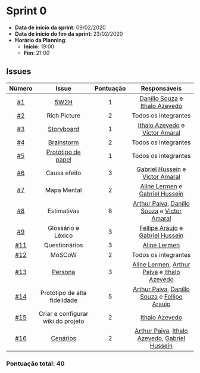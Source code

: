 # Sprint 0

- **Data de início da sprint**: 09/02/2020
- **Data de início do fim da sprint**: 23/02/2020
- **Horário da Planning**:
  - **Início**: 19:00
  - **Fim**: 21:00

## Issues

|                                   Número                                   |                         Issue                         | Pontuação |                                                                       Responsáveis                                                                        |
| :------------------------------------------------------------------------: | :---------------------------------------------------: | :-------: | :-------------------------------------------------------------------------------------------------------------------------------------------------------: |
|  [#1](https://github.com/UnBArqDsw2020-2/2020.2_G3_ProjetoHigia/issues/1)  |   [5W2H](02-requisitos/pre-rastreabilidade/5w2h.md)   |     1     |                            [Danillo Souza](https://github.com/DanilloGS) e [Ithalo Azevedo](https://github.com/ithaloazevedo)                             |
|  [#2](https://github.com/UnBArqDsw2020-2/2020.2_G3_ProjetoHigia/issues/2)  |                     Rich Picture                      |     2     |                                                                   Todos os integrantes                                                                    |
|  [#3](https://github.com/UnBArqDsw2020-2/2020.2_G3_ProjetoHigia/issues/3)  | [Storyboard](02-requisitos/elicitacao/storyboard.md)  |     1     |                          [Ithalo Azevedo](https://github.com/ithaloazevedo) e [Victor Amaral](https://github.com/VictorAmaralC)                           |
|  [#4](https://github.com/UnBArqDsw2020-2/2020.2_G3_ProjetoHigia/issues/4)  |    [Brainstorm](01-designSprint/brainstorming.md)     |     2     |                                                                   Todos os integrantes                                                                    |
|  [#5](https://github.com/UnBArqDsw2020-2/2020.2_G3_ProjetoHigia/issues/5)  | [Protótipo de papel](01-designSprint/protipoPapel.md) |     1     |                                                                   Todos os integrantes                                                                    |
|  [#6](https://github.com/UnBArqDsw2020-2/2020.2_G3_ProjetoHigia/issues/6)  |                     Causa efeito                      |     3     |                         [Gabriel Hussein](https://github.com/GabrielHussein) e [Victor Amaral](https://github.com/VictorAmaralC)                          |
|  [#7](https://github.com/UnBArqDsw2020-2/2020.2_G3_ProjetoHigia/issues/7)  |                      Mapa Mental                      |     2     |                           [Aline Lermen](https://github.com/AlineLermen) e [Gabriel Hussein](https://github.com/GabrielHussein)                           |
|  [#8](https://github.com/UnBArqDsw2020-2/2020.2_G3_ProjetoHigia/issues/8)  |                      Estimativas                      |     8     |    [Arthur Paiva](https://github.com/ArthurPaivaT), [Danillo Souza](https://github.com/DanilloGS) e [Victor Amaral](https://github.com/VictorAmaralC)     |
|  [#9](https://github.com/UnBArqDsw2020-2/2020.2_G3_ProjetoHigia/issues/9)  |                  Glossário e Léxico                   |     3     |                        [Fellipe Araujo](https://github.com/fellipe-araujo) e [Gabriel Hussein](https://github.com/GabrielHussein)                         |
| [#11](https://github.com/UnBArqDsw2020-2/2020.2_G3_ProjetoHigia/issues/11) |                     Questionários                     |     3     |                                                      [Aline Lermen](https://github.com/AlineLermen)                                                       |
| [#12](https://github.com/UnBArqDsw2020-2/2020.2_G3_ProjetoHigia/issues/12) |                        MoSCoW                         |     2     |                                                                   Todos os integrantes                                                                    |
| [#13](https://github.com/UnBArqDsw2020-2/2020.2_G3_ProjetoHigia/issues/13) |    [Persona](02-requisitos/elicitacao/personas.md)    |     3     |   [Aline Lermen](https://github.com/AlineLermen), [Arthur Paiva](https://github.com/ArthurPaivaT) e [Ithalo Azevedo](https://github.com/ithaloazevedo)    |
| [#14](https://github.com/UnBArqDsw2020-2/2020.2_G3_ProjetoHigia/issues/14) |             Protótipo de alta fidelidade              |     5     |   [Arthur Paiva](https://github.com/ArthurPaivaT), [Danillo Souza](https://github.com/DanilloGS) e [Fellipe Araujo](https://github.com/fellipe-araujo)    |
| [#15](https://github.com/UnBArqDsw2020-2/2020.2_G3_ProjetoHigia/issues/15) |          Criar e configurar wiki do projeto           |     2     |                                                    [Ithalo Azevedo](https://github.com/ithaloazevedo)                                                     |
| [#16](https://github.com/UnBArqDsw2020-2/2020.2_G3_ProjetoHigia/issues/16) |   [Cenários](./02-requisitos/modelagem/cenarios.md)   |     2     | [Arthur Paiva](https://github.com/ArthurPaivaT), [Ithalo Azevedo](https://github.com/ithaloazevedo), [Gabriel Hussein](https://github.com/GabrielHussein) |

<h3>Pontuação total: 40</h3>
